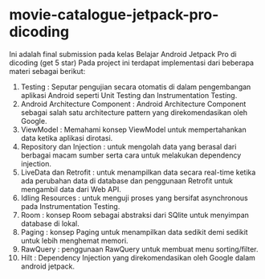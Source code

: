 # movie-catalogue-jetpack-pro-dicoding
Ini adalah final submission pada kelas Belajar Android Jetpack Pro di dicoding (get 5 star)
Pada project ini terdapat implementasi dari beberapa materi sebagai berikut:

1. Testing : Seputar pengujian secara otomatis di dalam pengembangan aplikasi Android seperti Unit Testing dan Instrumentation Testing.
2. Android Architecture Component : Android Architecture Component sebagai salah satu architecture pattern yang direkomendasikan oleh Google. 
3. ViewModel : Memahami konsep ViewModel untuk mempertahankan data ketika aplikasi dirotasi. 
4. Repository dan Injection : untuk mengolah data yang berasal dari berbagai macam sumber serta cara untuk melakukan dependency injection.
5. LiveData dan Retrofit : untuk menampilkan data secara real-time ketika ada perubahan data di database dan penggunaan Retrofit untuk mengambil data dari Web API. 
6. Idling Resources : untuk menguji proses yang bersifat asynchronous pada Instrumentation Testing. 
7. Room : konsep Room sebagai abstraksi dari SQlite untuk menyimpan database di lokal.
8. Paging : konsep Paging untuk menampilkan data sedikit demi sedikit untuk lebih menghemat memori. 
9. RawQuery : penggunaan RawQuery untuk membuat menu sorting/filter.
10. Hilt : Dependency Injection yang direkomendasikan oleh Google dalam android jetpack.

